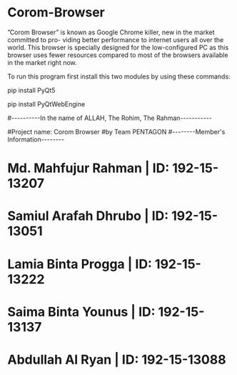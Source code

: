 # Corom-Browser
”Corom Browser” is known as Google Chrome killer, new in the market committed to pro- viding better performance to internet users all over the world. This browser is specially  designed for the low-configured PC as this browser uses fewer resources compared to most of the browsers available in the market right now.

To run this program first install this two modules by using these commands:

pip install PyQt5

pip install PyQtWebEngine

#----------In the name of ALLAH, The Rohim, The Rahman-----------

#Project name: Corom Browser
#by Team PENTAGON
#--------Member's Information--------

# Md. Mahfujur Rahman | ID: 192-15-13207
# Samiul Arafah Dhrubo | ID: 192-15-13051
# Lamia Binta Progga | ID: 192-15-13222
# Saima Binta Younus | ID: 192-15-13137
# Abdullah Al Ryan | ID: 192-15-13088
